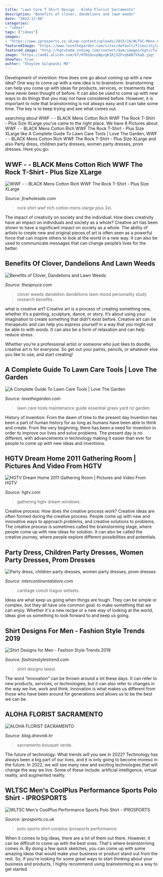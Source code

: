 ```yaml
---
title: "Lawn Care T Shirt Design - Aloha Florist Sacramento"
description: "Benefits of clover, dandelions and lawn weeds"
date: "2022-12-08"
categories:
- "ideas"
tags: ["ideas"]
images:
- "https://www.iprosports.co.uk/wp-content/uploads/2015/10/WLTSC-Mens-CoolPlus-Tennis-Performance-Sports-Polo-Shirt.jpg"
featuredImage: "https://www.lovethegarden.com/sites/default/files/styles/og_image/public/content/articles/UK_advice-lawn-care-tools-essential-tools-lawn-maintenance_main.jpg?itok=raEDePA3"
featured_image: "http://hgtvhome.sndimg.com/content/dam/images/hgtv/fullset/2010/11/18/1/01-DH2011_gathering-room-seating-windows_s4x3.jpg.rend.hgtvcom.616.462.suffix/1400956682632.jpeg"
image: "https://ae01.alicdn.com/kf/HTB1QxupNpzqK1RjSZFvq6AB7VXaQ.jpg"
ShowToc: true
author: "Shaylee Gulgowski MD"
---
```



Development of invention: How does one go about coming up with a new idea?
One way to come up with a new idea is to brainstorm. brainstorming can help you come up with ideas for products, services, or treatments that have never been thought of before. It can also be used to come up with new ways to do things that you may not have considered before. However, it is important to note that brainstorming is not always easy and it can take some time. The key is to keep trying and see what comes out.

	

		
searching about WWF - - BLACK Mens Cotton Rich WWF The Rock T-Shirt - Plus Size XLarge you've came to the right place. We have 8 Pictures about WWF - - BLACK Mens Cotton Rich WWF The Rock T-Shirt - Plus Size XLarge like A Complete Guide To Lawn Care Tools | Love The Garden, WWF - - BLACK Mens Cotton Rich WWF The Rock T-Shirt - Plus Size XLarge and also Party dress, children party dresses, women party dresses, prom dresses. Here you go:
		
    
## WWF - - BLACK Mens Cotton Rich WWF The Rock T-Shirt - Plus Size XLarge

<img loading=lazy src="https://images.fcwholesale.com/MN/MN1343-BLACKPRINT-01.jpg" onerror="this.onerror=null;this.src='https://tse1.mm.bing.net/th?id=OIP.hiYkqt8332eR5rEO4W_sjAHaJ4&amp;pid=15.1';" alt="WWF - - BLACK Mens Cotton Rich WWF The Rock T-Shirt - Plus Size XLarge">

_Source: fcwholesale.com_

>rock shirt wwf rich cotton mens xlarge plus 3xl. 

	

The impact of creativity on society and the individual: How does creativity have an impact on individuals and society as a whole?
Creative art has been shown to have a significant impact on society as a whole. The ability of artists to create new and original pieces of art is often seen as a powerful force that can inspire others to look at the world in a new way. It can also be used to communicate messages that can change people’s lives for the better.

    
## Benefits Of Clover, Dandelions And Lawn Weeds

<img loading=lazy src="https://www.thespruce.com/thmb/ynhmcmBqDFNRAIMsBiXHCdWbCY8=/1999x1500/filters:fill(auto,1)/GettyImages-478168815-5813a5573df78cc2e82cffd3.jpg" onerror="this.onerror=null;this.src='https://tse1.mm.bing.net/th?id=OIP.tqHq1BZkIPLykF6DBeWP-gHaFj&amp;pid=15.1';" alt="Benefits of Clover, Dandelions and Lawn Weeds">

_Source: thespruce.com_

>clover weeds dandelion dandelions lawn mood personality study research benefits. 

	

what is creative art?
Creative art is a process of creating something new, whether it’s a painting, sculpture, dance, or story. It’s about using your imagination to create something that didn’t exist before. 
Creative art can be therapeutic and can help you express yourself in a way that you might not be able to with words. It can also be a form of relaxation and can help reduce stress. 

Whether you’re a professional artist or someone who just likes to doodle, creative art is for everyone. So get out your paints, pencils, or whatever else you like to use, and start creating!

    
## A Complete Guide To Lawn Care Tools | Love The Garden

<img loading=lazy src="https://www.lovethegarden.com/sites/default/files/styles/og_image/public/content/articles/UK_advice-lawn-care-tools-essential-tools-lawn-maintenance_main.jpg?itok=raEDePA3" onerror="this.onerror=null;this.src='https://tse4.mm.bing.net/th?id=OIP.RDM1iFTnF7FFt9WS2gARQwHaD4&amp;pid=15.1';" alt="A Complete Guide To Lawn Care Tools | Love The Garden">

_Source: lovethegarden.com_

>lawn care tools maintenance guide essential grass yard nz garden. 

	

History of Invention: From the dawn of time to the present day
Invention has been a part of human history for as long as humans have been able to think and create. From the very beginning, there has been a need for invention in order to improve our lives and solve problems. The present day is no different, with advancements in technology making it easier than ever for people to come up with new ideas and inventions.

    
## HGTV Dream Home 2011 Gathering Room | Pictures And Video From HGTV

<img loading=lazy src="http://hgtvhome.sndimg.com/content/dam/images/hgtv/fullset/2010/11/18/1/01-DH2011_gathering-room-seating-windows_s4x3.jpg.rend.hgtvcom.616.462.suffix/1400956682632.jpeg" onerror="this.onerror=null;this.src='https://tse1.mm.bing.net/th?id=OIP.FQlRjNbXJEvMKRYVfrHOPQHaFj&amp;pid=15.1';" alt="HGTV Dream Home 2011 Gathering Room | Pictures and Video From HGTV">

_Source: hgtv.com_

>gathering hgtv dream windows. 

	

Creative process: How does the creative process work?
Creative ideas are often formed during the creative process. People come up with new and innovative ways to approach problems, and creative solutions to problems. The creative process is sometimes called the brainstorming stage, where people come up with new ideas for solution. It can also be called the creative journey, where people explore different possibilities and potentials.

    
## Party Dress, Children Party Dresses, Women Party Dresses, Prom Dresses

<img loading=lazy src="https://ae01.alicdn.com/kf/HTB1QxupNpzqK1RjSZFvq6AB7VXaQ.jpg" onerror="this.onerror=null;this.src='https://tse2.mm.bing.net/th?id=OIP.b6XHOI6XuiD9BZrhy9EQ2QHaHa&amp;pid=15.1';" alt="Party dress, children party dresses, women party dresses, prom dresses">

_Source: intercontinentalstore.com_

>cartilage conch tragus sellsets. 

	

Ideas are what keep us going when things are tough. They can be simple or complex, but they all have one common goal: to make something that we can enjoy. Whether it's a new recipe or a new way of looking at the world, ideas give us something to look forward to and keep us going.

    
## Shirt Designs For Men - Fashion Style Trends 2019

<img loading=lazy src="http://www.fashionstylestrend.com/wp-content/uploads/2012/03/latest_shirt_designs_for_men.jpg" onerror="this.onerror=null;this.src='https://tse1.mm.bing.net/th?id=OIP.Jpsv6ArtCpgdAi20Ml6wHgHaJ5&amp;pid=15.1';" alt="Shirt Designs for Men - Fashion Style Trends 2019">

_Source: fashionstylestrend.com_

>shirt designs latest. 

	

The word “innovation” can be thrown around a lot these days. It can refer to new products, services, or technologies, but it can also refer to changes in the way we live, work and think. Innovation is what makes us different from those who have been around for generations and allows us to be the best we can be.

    
## ALOHA FLORIST SACRAMENTO

<img loading=lazy src="http://bit.ly/pAl5SM" onerror="this.onerror=null;this.src='https://tse2.mm.bing.net/th?id=OIP.lycazRfQW6FxEP2T95zNpQHaE8&amp;pid=15.1';" alt="ALOHA FLORIST SACRAMENTO">

_Source: blog.dnevnik.hr_

>sacramento bouquet verde. 

	

The future of technology: What trends will you see in 2022?
Technology has always been a big part of our lives, and it is only going to become moreso in the future. In 2022, we will see many new and exciting technologies that will change the way we live. Some of these include: artificial intelligence, virtual reality, and augmented reality.

    
## WLTSC Men&#039;s CoolPlus Performance Sports Polo Shirt - IPROSPORTS

<img loading=lazy src="https://www.iprosports.co.uk/wp-content/uploads/2015/10/WLTSC-Mens-CoolPlus-Tennis-Performance-Sports-Polo-Shirt.jpg" onerror="this.onerror=null;this.src='https://tse3.mm.bing.net/th?id=OIP.30unVk-68kzW-nqvSe_UvgHaKL&amp;pid=15.1';" alt="WLTSC Men&#039;s CoolPlus Performance Sports Polo Shirt - iPROSPORTS">

_Source: iprosports.co.uk_

>polo sports shirt coolplus iprosports performance. 

	

When it comes to big ideas, there are a lot of them out there. However, it can be difficult to come up with the best ones. That's where brainstorming comes in. By doing a few quick sketches, you can come up with some amazing ideas that would make your business or product stand out from the rest. So, if you're looking for some great ways to start thinking about your business and products, I highly recommend using brainstorming as a way to get started.

